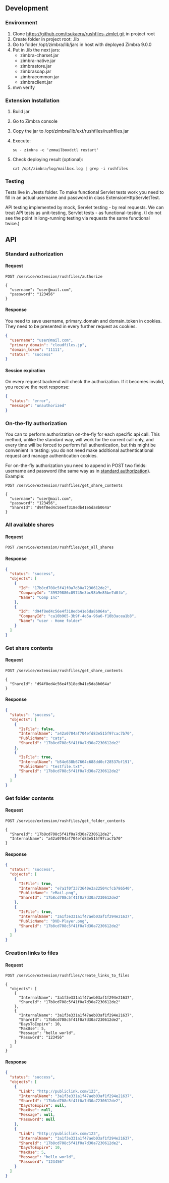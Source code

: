 ## Development

### Environment

1. Clone https://github.com/tsukaeru/rushfiles-zimlet.git in project root
1. Create folder in project root: .lib
1. Go to folder /opt/zimbra/lib/jars in host with deployed Zimbra 9.0.0
1. Put in .lib the next jars:
    * zimbra-charset.jar
    * zimbra-native.jar
    * zimbrastore.jar
    * zimbrasoap.jar
    * zimbracommon.jar
    * zimbraclient.jar
1. mvn verify

### Extension Installation

1. Build jar
1. Go to Zimbra console
1. Copy the jar to /opt/zimbra/lib/ext/rushfiles/rushfiles.jar
1. Execute:

       su - zimbra -c 'zmmailboxdctl restart'
1. Check deploying result (optional):

       cat /opt/zimbra/log/mailbox.log | grep -i rushfiles

### Testing

Tests live in ./tests folder. To make functional Servlet tests work you need to fill in an actual username and password in class ExtensionHttpServletTest.

API testing implemented by mock, Servlet testing - by real requests. We can treat API tests as unit-testing, Servlet tests - as functional-testing. (I do not see the point in long-running testing via requests the same functional twice.)

## API

### Standard authorization

#### Request

```http request
POST /service/extension/rushfiles/authorize

{
  "username": "user@mail.com",
  "password": "123456"
}
```

#### Response

You need to save username, primary_domain and domain_token in cookies. They need to be presented in every further request as cookies.

```json
{
  "username": "user@mail.com",
  "primary_domain": "cloudfiles.jp",
  "domain_token": "11111",
  "status": "success"
}
```

#### Session expiration

On every request backend will check the authorization. If it becomes invalid, you receive the next response:

```json
{
  "status": "error",
  "message": "unauthorized"
}
```

### On-the-fly authorization

You can to perform authorization on-the-fly for each specific api call. This method, unlike the standard way, will work for the current call only, and every time will be forced to perform full authentication, but this might be convenient in testing: you do not need make additional authenticational request and manage authentication cookies.

For on-the-fly authorization you need to append in POST two fields: username and password (the same way as in [standard authorization](#standard-authorization)). Example:
```http request
POST /service/extension/rushfiles/get_share_contents

{
  "username": "user@mail.com",
  "password": "123456",
  "ShareId": "d94f8ed4c56e4f318edb41e5da8b064a"
}
```


### All available shares

#### Request

```http request
POST /service/extension/rushfiles/get_all_shares
```

#### Response

```json
{
  "status": "success",
  "objects": [
    {
      "Id": "17b8cd708c5f41f0a7d30a7230612de2",
      "CompanyId": "39929886c09745e3bc98b9e85be7d0fb",
      "Name": "Comp Inc"
    },
    {
      "Id": "d94f8ed4c56e4f318edb41e5da8b064a",
      "CompanyId": "ca10b965-3b9f-4e5a-96a6-f10b3acea1b8",
      "Name": "user - Home folder"
    }
  ]
}
```

### Get share contents

#### Request

```http request
POST /service/extension/rushfiles/get_share_contents

{
  "ShareId": "d94f8ed4c56e4f318edb41e5da8b064a"
}
```

#### Response

```json
{
  "status": "success",
  "objects": [
    {
      "IsFile": false,
      "InternalName": "a42a0704af704efd83e515f97cac7b70",
      "PublicName": "cats",
      "ShareId": "17b8cd708c5f41f0a7d30a7230612de2"
    },
    {
      "IsFile": true,
      "InternalName": "b54e638b67664c688dd0cf28537bf191",
      "PublicName": "testfile.txt",
      "ShareId": "17b8cd708c5f41f0a7d30a7230612de2"
    }
  ]
}
```

### Get folder contents

#### Request

```http request
POST /service/extension/rushfiles/get_folder_contents

{
  "ShareId": "17b8cd708c5f41f0a7d30a7230612de2",
  "InternalName": "a42a0704af704efd83e515f97cac7b70"
}
```

#### Response

```json
{
  "status": "success",
  "objects": [
    {
      "IsFile": true,
      "InternalName": "e7a1f0f3373640e3a22504cfcb786540",
      "PublicName": "eMail.png",
      "ShareId": "17b8cd708c5f41f0a7d30a7230612de2"
    },
    {
      "IsFile": true,
      "InternalName": "3a1f3e331a1f47aeb03af1f294e21637",
      "PublicName": "DVD-Player.png",
      "ShareId": "17b8cd708c5f41f0a7d30a7230612de2"
    }
  ]
}
```

### Creation links to files

#### Request

```http request
POST /service/extension/rushfiles/create_links_to_files

{
  "objects": [
    {
      "InternalName": "3a1f3e331a1f47aeb03af1f294e21637",
      "ShareId": "17b8cd708c5f41f0a7d30a7230612de2"
    },
    {
      "InternalName": "3a1f3e331a1f47aeb03af1f294e21637",
      "ShareId": "17b8cd708c5f41f0a7d30a7230612de2",
      "DaysToExpire": 10,
      "MaxUse": 5,
      "Message": "hello world",
      "Password": "123456"
    }
  ]
}
```

#### Response

```json
{
  "status": "success",
  "objects": [
    {
      "Link": "http://publiclink.com/123",
      "InternalName": "3a1f3e331a1f47aeb03af1f294e21637",
      "ShareId": "17b8cd708c5f41f0a7d30a7230612de2",
      "DaysToExpire": null,
      "MaxUse": null,
      "Message": null,
      "Password": null
    },
    {
      "Link": "http://publiclink.com/123",
      "InternalName": "3a1f3e331a1f47aeb03af1f294e21637",
      "ShareId": "17b8cd708c5f41f0a7d30a7230612de2",
      "DaysToExpire": 10,
      "MaxUse": 5,
      "Message": "hello world",
      "Password": "123456"
    }
  ]
}
```